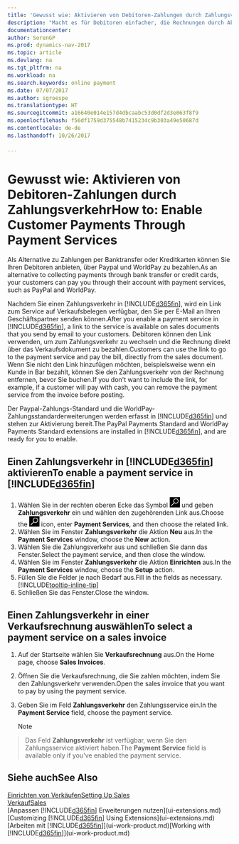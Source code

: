 ```yaml
---
title: 'Gewusst wie: Aktivieren von Debitoren-Zahlungen durch Zahlungsverkehr'
description: "Macht es für Debitoren einfacher, die Rechnungen durch Aktivierung des Zahlungsverkehrs zu bezahlen."
documentationcenter: 
author: SorenGP
ms.prod: dynamics-nav-2017
ms.topic: article
ms.devlang: na
ms.tgt_pltfrm: na
ms.workload: na
ms.search.keywords: online payment
ms.date: 07/07/2017
ms.author: sgroespe
ms.translationtype: HT
ms.sourcegitcommit: a16640e014e157d4dbcaabc53d0df2d3e063f8f9
ms.openlocfilehash: f56df1759d375548b7415234c9b303a49e50687d
ms.contentlocale: de-de
ms.lasthandoff: 10/26/2017

---
```

# <a name="how-to-enable-customer-payments-through-payment-services"></a><span data-ttu-id="3dbe4-103">Gewusst wie: Aktivieren von Debitoren-Zahlungen durch Zahlungsverkehr</span><span class="sxs-lookup"><span data-stu-id="3dbe4-103">How to: Enable Customer Payments Through Payment Services</span></span>
<span data-ttu-id="3dbe4-104">Als Alternative zu Zahlungen per Banktransfer oder Kreditkarten können Sie Ihren Debitoren anbieten, über Paypal und WorldPay zu bezahlen.</span><span class="sxs-lookup"><span data-stu-id="3dbe4-104">As an alternative to collecting payments through bank transfer or credit cards, your customers can pay you through their account with payment services, such as PayPal and WorldPay.</span></span>  

<span data-ttu-id="3dbe4-105">Nachdem Sie einen Zahlungsverkehr in [!INCLUDE[d365fin](includes/d365fin_md.md)], wird ein Link zum Service auf Verkaufsbelegen verfügbar, den Sie per E-Mail an Ihren Geschäftspartner senden können.</span><span class="sxs-lookup"><span data-stu-id="3dbe4-105">After you enable a payment service in [!INCLUDE[d365fin](includes/d365fin_md.md)], a link to the service is available on sales documents that you send by email to your customers.</span></span> <span data-ttu-id="3dbe4-106">Debitoren können den Link verwenden, um zum Zahlungsverkehr zu wechseln und die Rechnung direkt über das Verkaufsdokument zu bezahlen.</span><span class="sxs-lookup"><span data-stu-id="3dbe4-106">Customers can use the link to go to the payment service and pay the bill, directly from the sales document.</span></span> <span data-ttu-id="3dbe4-107">Wenn Sie nicht den Link hinzufügen möchten, beispielsweise wenn ein Kunde in Bar bezahlt, können Sie den Zahlungsverkehr von der Rechnung entfernen, bevor Sie buchen.</span><span class="sxs-lookup"><span data-stu-id="3dbe4-107">If you don't want to include the link, for example, if a customer will pay with cash, you can remove the payment service from the invoice before posting.</span></span>  

<span data-ttu-id="3dbe4-108">Der Paypal-Zahlungs-Standard und die WorldPay-Zahlungsstandarderweiterungen werden erfasst in [!INCLUDE[d365fin](includes/d365fin_md.md)] und stehen zur Aktivierung bereit.</span><span class="sxs-lookup"><span data-stu-id="3dbe4-108">The PayPal Payments Standard and WorldPay Payments Standard extensions are installed in [!INCLUDE[d365fin](includes/d365fin_md.md)], and are ready for you to enable.</span></span>  

## <a name="to-enable-a-payment-service-in-included365finincludesd365finmdmd"></a><span data-ttu-id="3dbe4-109">Einen Zahlungsverkehr in [!INCLUDE[d365fin](includes/d365fin_md.md)] aktivieren</span><span class="sxs-lookup"><span data-stu-id="3dbe4-109">To enable a payment service in [!INCLUDE[d365fin](includes/d365fin_md.md)]</span></span>
1. <span data-ttu-id="3dbe4-110">Wählen Sie in der rechten oberen Ecke das Symbol ![Nach Seite oder Bericht suchen](media/ui-search/search_small.png "Nach Seite oder Bericht suchen") und geben **Zahlungsverkehr** ein und wählen den zugehörenden Link aus.</span><span class="sxs-lookup"><span data-stu-id="3dbe4-110">Choose the ![Search for Page or Report](media/ui-search/search_small.png "Search for Page or Report icon") icon, enter **Payment Services**, and then choose the related link.</span></span>  
2. <span data-ttu-id="3dbe4-111">Wählen Sie im Fenster **Zahlungsverkehr** die Aktion **Neu** aus.</span><span class="sxs-lookup"><span data-stu-id="3dbe4-111">In the **Payment Services** window, choose the **New** action.</span></span>  
3. <span data-ttu-id="3dbe4-112">Wählen Sie die Zahlungsverkehr aus und schließen Sie dann das Fenster.</span><span class="sxs-lookup"><span data-stu-id="3dbe4-112">Select the payment service, and then close the window.</span></span>  
4. <span data-ttu-id="3dbe4-113">Wählen Sie im Fenster **Zahlungsverkehr** die Aktion **Einrichten** aus.</span><span class="sxs-lookup"><span data-stu-id="3dbe4-113">In the **Payment Services** window, choose the **Setup** action.</span></span>  
5. <span data-ttu-id="3dbe4-114">Füllen Sie die Felder je nach Bedarf aus.</span><span class="sxs-lookup"><span data-stu-id="3dbe4-114">Fill in the fields as necessary.</span></span> [!INCLUDE[tooltip-inline-tip](includes/tooltip-inline-tip_md.md)]  
6. <span data-ttu-id="3dbe4-115">Schließen Sie das Fenster.</span><span class="sxs-lookup"><span data-stu-id="3dbe4-115">Close the window.</span></span>  

## <a name="to-select-a-payment-service-on-a-sales-invoice"></a><span data-ttu-id="3dbe4-116">Einen Zahlungsverkehr in einer Verkaufsrechnung auswählen</span><span class="sxs-lookup"><span data-stu-id="3dbe4-116">To select a payment service on a sales invoice</span></span>
1. <span data-ttu-id="3dbe4-117">Auf der Startseite wählen Sie **Verkaufsrechnung** aus.</span><span class="sxs-lookup"><span data-stu-id="3dbe4-117">On the Home page, choose **Sales Invoices**.</span></span>  
2. <span data-ttu-id="3dbe4-118">Öffnen Sie die Verkaufsrechnung, die Sie zahlen möchten, indem Sie den Zahlungsverkehr verwenden.</span><span class="sxs-lookup"><span data-stu-id="3dbe4-118">Open the sales invoice that you want to pay by using the payment service.</span></span>  
3. <span data-ttu-id="3dbe4-119">Geben Sie im Feld **Zahlungsverkehr** den Zahlungsservice ein.</span><span class="sxs-lookup"><span data-stu-id="3dbe4-119">In the **Payment Service** field, choose the payment service.</span></span>  

    > [!NOTE]  
>   <span data-ttu-id="3dbe4-120">Das Feld **Zahlungsverkehr** ist verfügbar, wenn Sie den Zahlungsservice aktiviert haben.</span><span class="sxs-lookup"><span data-stu-id="3dbe4-120">The **Payment Service** field is available only if you've enabled the payment service.</span></span>  

## <a name="see-also"></a><span data-ttu-id="3dbe4-121">Siehe auch</span><span class="sxs-lookup"><span data-stu-id="3dbe4-121">See Also</span></span>  
[<span data-ttu-id="3dbe4-122">Einrichten von Verkäufen</span><span class="sxs-lookup"><span data-stu-id="3dbe4-122">Setting Up Sales</span></span>](sales-setup-sales.md)  
[<span data-ttu-id="3dbe4-123">Verkauf</span><span class="sxs-lookup"><span data-stu-id="3dbe4-123">Sales</span></span>](sales-manage-sales.md)  
<span data-ttu-id="3dbe4-124">[Anpassen [!INCLUDE[d365fin](includes/d365fin_md.md)] Erweiterungen nutzen](ui-extensions.md)</span><span class="sxs-lookup"><span data-stu-id="3dbe4-124">[Customizing [!INCLUDE[d365fin](includes/d365fin_md.md)] Using Extensions](ui-extensions.md)</span></span>  
<span data-ttu-id="3dbe4-125">[Arbeiten mit [!INCLUDE[d365fin](includes/d365fin_md.md)]](ui-work-product.md)</span><span class="sxs-lookup"><span data-stu-id="3dbe4-125">[Working with [!INCLUDE[d365fin](includes/d365fin_md.md)]](ui-work-product.md)</span></span>  

